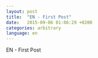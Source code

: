 ```yaml
---
layout: post
title:  "EN - First Post"
date:   2015-09-06 01:06:29 +0200
categories: arbitrary
language: en
---
```

EN - First Post
